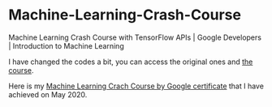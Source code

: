 # Machine-Learning-Crash-Course
Machine Learning Crash Course with TensorFlow APIs | Google Developers | Introduction to Machine Learning

I have changed the codes a bit, you can access the original ones and [the course](https://developers.google.com/machine-learning/crash-course).

Here is my [Machine Learning Crach Course by Google certificate](https://verified.cv/verify/059468406327) that I have achieved on May 2020.
